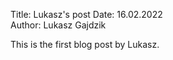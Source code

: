 Title: Lukasz's post
Date: 16.02.2022  
Author: Lukasz Gajdzik

This is the first blog post by Lukasz.